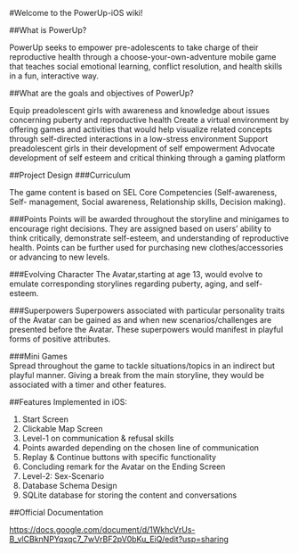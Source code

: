 #Welcome to the PowerUp-iOS wiki!

##What is PowerUp?

PowerUp seeks to empower pre-adolescents to take charge of their reproductive health through a choose-your-own-adventure mobile game that teaches social emotional learning, conflict resolution, and health skills in a fun, interactive way.

##What are the goals and objectives of PowerUp?

Equip preadolescent girls with awareness and knowledge about issues concerning puberty and reproductive health
Create a virtual environment by offering games and activities that would help visualize related concepts through self-directed	interactions in a low-stress environment 
Support preadolescent girls in their development of self empowerment
Advocate development of self esteem and critical thinking through a gaming platform

##Project Design
###Curriculum

The game content is based on SEL Core Competencies (Self-awareness, Self- management, Social awareness, Relationship skills, Decision making).

###Points
Points will be awarded throughout the storyline 	and minigames to encourage right decisions. They are assigned based on users’ ability to think critically, demonstrate self-esteem, and understanding of reproductive health. Points can be further used for purchasing new clothes/accessories or advancing to new levels.

###Evolving Character 
The Avatar,starting at age 13, would evolve to emulate corresponding storylines regarding puberty, aging, and self-esteem. 

###Superpowers
Superpowers associated with particular personality traits of the Avatar can be gained as and when new scenarios/challenges are presented before the Avatar. These superpowers would manifest in playful forms of positive attributes.

###Mini Games 			
Spread throughout the game to tackle situations/topics in an indirect but playful manner. Giving a break from the main storyline, they would be associated with a timer and other features.

##Features Implemented in iOS:

1. Start Screen
2. Clickable Map Screen
3. Level-1 on communication & refusal skills
4. Points awarded depending on the chosen line of communication
5. Replay & Continue buttons with specific functionality
6. Concluding remark for the Avatar on the Ending Screen 
7. Level-2: Sex-Scenario
8. Database Schema Design 
9. SQLite database for storing the content and conversations
	 	

##Official Documentation

https://docs.google.com/document/d/1WkhcVrUs-B_vlCBknNPYqxqc7_7wVrBF2pV0bKu_EiQ/edit?usp=sharing
		


				
			
		
		
				
			
		





